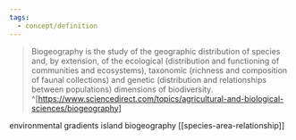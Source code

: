 ```yaml
---
tags:
  - concept/definition
---
```

> Biogeography is the study of the geographic distribution of species and, by extension, of the ecological (distribution and functioning of communities and ecosystems), taxonomic (richness and composition of faunal collections) and genetic (distribution and relationships between populations) dimensions of biodiversity. ^[https://www.sciencedirect.com/topics/agricultural-and-biological-sciences/biogeography]

environmental gradients
island biogeography
[[species-area-relationship]]